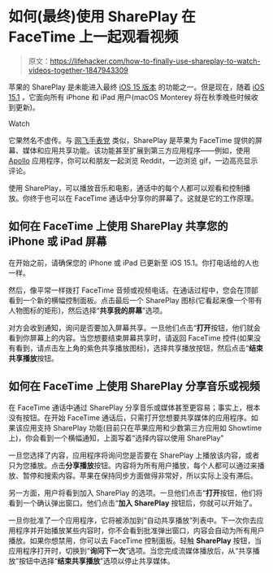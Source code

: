 # 如何(最终)使用 SharePlay 在 FaceTime 上一起观看视频

> 原文：<https://lifehacker.com/how-to-finally-use-shareplay-to-watch-videos-together-1847943309>

苹果的 SharePlay 是未能进入最终 [iOS 15 版本](https://lifehacker.com/36-of-the-best-new-ios-15-features-for-iphone-1847674175) 的功能之一。但是现在，随着 [iOS 15.1](https://lifehacker.com/every-cool-ios-15-1-feature-update-worth-knowing-about-1847931068) ，它面向所有 iPhone 和 iPad 用户(macOS Monterey 将在秋季晚些时候收到更新)。

Watch

它果然名不虚传。与 [网飞手表党](https://lifehacker.com/watch-shows-on-hulu-disney-and-more-with-your-friends-1842924419) 类似，SharePlay 是苹果为 FaceTime 提供的屏幕、媒体和应用共享功能。该功能甚至扩展到第三方应用程序——例如，使用 [Apollo](https://apps.apple.com/us/app/apollo-for-reddit/id979274575#?platform=iphone) 应用程序，你可以和朋友一起浏览 Reddit，一边浏览 gif，一边高亮显示评论。

使用 SharePlay，可以播放音乐和电影，通话中的每个人都可以观看和控制播放。你终于也可以在 FaceTime 通话中分享你的屏幕了。这就是它的工作原理。

## 如何在 FaceTime 上使用 SharePlay 共享您的 iPhone 或 iPad 屏幕

在开始之前，请确保您的 iPhone 或 iPad 已更新至 iOS 15.1。你打电话给的人也一样。

然后，像平常一样拨打 FaceTime 音频或视频电话。在通话过程中，您会在顶部看到一个新的横幅控制面板。点击最后一个 SharePlay 图标(它看起来像一个带有人物图标的矩形)，然后选择“**共享我的屏幕**”选项。

对方会收到通知，询问是否要加入屏幕共享。一旦他们点击“**打开**按钮，他们就会看到你屏幕上的内容。当您想要结束屏幕共享时，请返回 FaceTime 控件(如果没有看到，请点击左上角的紫色共享播放图标)，选择共享播放按钮，然后点击“**结束共享播放**按钮。

## 如何在 FaceTime 上使用 SharePlay 分享音乐或视频

在 FaceTime 通话中通过 SharePlay 分享音乐或媒体甚至更容易；事实上，根本没有按钮。在开始 FaceTime 通话后，只需打开您想要共享媒体的应用程序。如果该应用支持 SharePlay 功能(目前只在苹果应用和少数第三方应用如 Showtime 上)，你会看到一个横幅通知，上面写着“选择内容以使用 SharePlay”

一旦您选择了内容，应用程序将询问您是否要在 SharePlay 上播放该内容，或者只为您播放。点击**分享播放**按钮。内容将为所有用户播放，每个人都可以通过来播放、暂停和搜索内容。苹果在保持同步方面做得非常好，所以实际上没有滞后。

另一方面，用户将看到加入 SharePlay 的选项。一旦他们点击“**打开**按钮，他们将看到一个确认弹出窗口。他们点击“**加入 SharePlay** 按钮后，你就可以开始了。

一旦你批准了一个应用程序，它将被添加到“自动共享播放”列表中。下一次你去应用程序并开始播放某些内容时，你不会看到批准弹出窗口，内容会自动为所有用户播放。如果你想禁用，你可以去 FaceTime 控制面板。轻触 **SharePlay** 按钮，当应用程序打开时，切换到“**询问下一次**”选项。当您完成流媒体播放后，从“共享播放”按钮中选择“**结束共享播放**”选项以停止共享媒体。